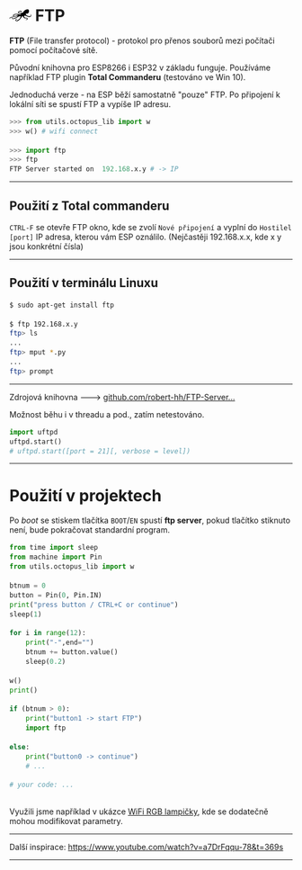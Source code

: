 # ![logo](img/logo_small.png) FTP


**FTP** (File transfer protocol) - protokol pro přenos souborů mezi počítači pomocí počítačové sítě.

Původní knihovna pro ESP8266 i ESP32 v základu funguje. 
Používáme například FTP plugin **Total Commanderu** (testováno ve Win 10).

Jednoduchá verze - na ESP běží samostatně "pouze" FTP. Po připojení k lokální síti se spustí FTP a vypíše IP adresu.


```python
>>> from utils.octopus_lib import w
>>> w() # wifi connect

>>> import ftp
>>> ftp
FTP Server started on  192.168.x.y # -> IP

```

---

## Použití z Total commanderu

`CTRL-F` se otevře FTP okno, kde se zvolí `Nové připojení` a vyplní do `Hostilel [port]` IP adresa, kterou vám ESP oználilo.
(Nejčastěji 192.168.x.x, kde x y jsou konkrétní čísla)

---

## Použití v terminálu Linuxu

```bash
$ sudo apt-get install ftp

$ ftp 192.168.x.y
ftp> ls
...
ftp> mput *.py
...
ftp> prompt
```



---

Zdrojová knihovna 🡒 [github.com/robert-hh/FTP-Server...](https://github.com/robert-hh/FTP-Server-for-ESP8266-ESP32-and-PYBD)

Možnost běhu i v threadu a pod., zatím netestováno.

```python
import uftpd
uftpd.start()
# uftpd.start([port = 21][, verbose = level])
```

---


# Použití v projektech

Po *boot* se stiskem tlačítka `BOOT`/`EN` spustí **ftp server**, pokud tlačítko stiknuto není, bude pokračovat standardní program.

```python
from time import sleep
from machine import Pin
from utils.octopus_lib import w

btnum = 0
button = Pin(0, Pin.IN)
print("press button / CTRL+C or continue")
sleep(1)

for i in range(12):
    print("-",end="")
    btnum += button.value()
    sleep(0.2)

w()
print()

if (btnum > 0):
    print("button1 -> start FTP")
    import ftp 
    
else:
    print("button0 -> continue")
    # ...

# your code: ...
    
```

Využili jsme například v ukázce [WiFi RGB lampičky](https://github.com/octopusengine/octopuslab/blob/master/projects/webserver1/main-www-rgb.py), kde se dodatečně mohou modifikovat parametry.

---

Další inspirace:
https://www.youtube.com/watch?v=a7DrFqqu-78&t=369s

---
